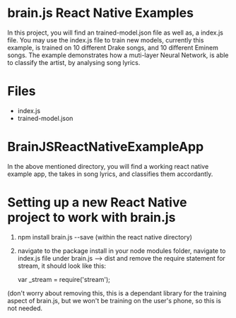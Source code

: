 ﻿# brain.js React Native Examples

In this project, you will find an trained-model.json file as well as, a index.js file. You may use the index.js file to train new models, currently this example, is trained on 10 different Drake songs, and 10 different Eminem songs. The example demonstrates how a muti-layer Neural Network, is able to classify the artist, by analysing song lyrics.

# Files

 - index.js
 - trained-model.json
 
# BrainJSReactNativeExampleApp

 In the above mentioned directory, you will find a working react native example app, the takes in song lyrics, and classifies them accordantly.

# Setting up a new React Native project to work with brain.js

 1. npm install brain.js --save (within the react native directory)
 2. navigate to the package install in your node modules folder, navigate to index.js file under brain.js --> dist and remove the require statement for stream, it should look like this:

    var _stream = require('stream');
    
(don't worry about removing this, this is a dependant library for the training aspect of brain.js, but we won't be training on the user's phone, so this is not needed.

